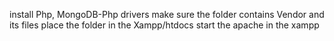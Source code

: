 install Php, MongoDB-Php drivers
make sure the folder contains Vendor and its files
place the folder in the Xampp/htdocs
start the apache in the xampp
